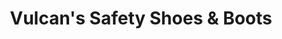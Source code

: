 ---
title: "Vulcan's Safety Shoes & Boots"
url: /greenville/vulcans-safety-shoes-and-boots/
shop: shoes
---